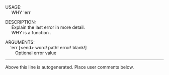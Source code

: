 USAGE:  
&nbsp;&nbsp;&nbsp;&nbsp;&nbsp;WHY&nbsp;'err&nbsp;  
  
DESCRIPTION:  
&nbsp;&nbsp;&nbsp;&nbsp;&nbsp;Explain&nbsp;the&nbsp;last&nbsp;error&nbsp;in&nbsp;more&nbsp;detail.  
&nbsp;&nbsp;&nbsp;&nbsp;&nbsp;WHY&nbsp;is&nbsp;a&nbsp;function&nbsp;.  
  
ARGUMENTS:  
&nbsp;&nbsp;&nbsp;&nbsp;'err&nbsp;[&lt;end&gt;&nbsp;word!&nbsp;path!&nbsp;error!&nbsp;blank!]  
&nbsp;&nbsp;&nbsp;&nbsp;&nbsp;&nbsp;&nbsp;&nbsp;Optional&nbsp;error&nbsp;value  
___
Above this line is autogenerated. Place user comments below.
